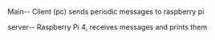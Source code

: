 Main-- Client (pc) sends periodic messages to raspberry pi

server-- Raspberry Pi 4, receives messages and prints them
